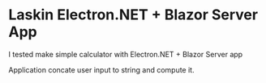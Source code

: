 # Laskin Electron.NET + Blazor Server App


I tested make simple calculator with Electron.NET + Blazor Server app

Application concate user input to string and compute it.

